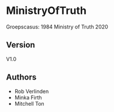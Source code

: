 # MinistryOfTruth
Groepscasus: 1984 Ministry of Truth 2020

## Version
V1.0

## Authors
* Rob Verlinden
* Minka Firth
* Mitchell Ton
